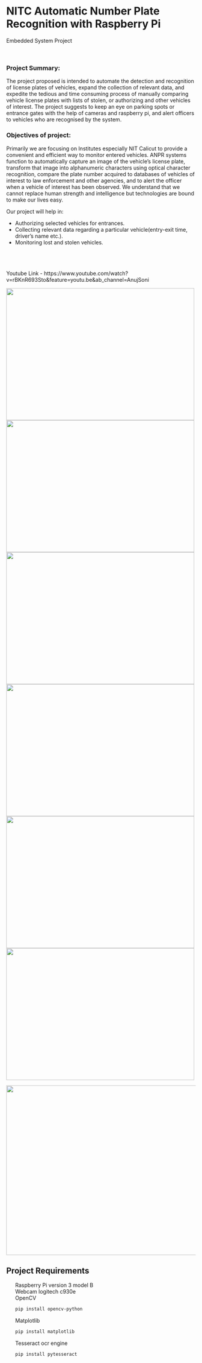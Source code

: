 <h1>NITC Automatic Number Plate Recognition with Raspberry Pi</h1>

Embedded System Project

</br>
<h3>Project Summary:</h3>
The project proposed is intended to automate the detection and recognition of license plates of vehicles, expand the collection of relevant data, and expedite the tedious and time consuming process of manually comparing vehicle license plates with lists of stolen, or authorizing and other vehicles of interest. The project suggests to keep an eye on parking spots or entrance gates with the help of cameras and raspberry pi, and alert officers to vehicles who are recognised by the system. 

<h3>Objectives of project:</h3>
Primarily we are focusing on Institutes especially NIT Calicut to provide a convenient and efficient way to monitor entered vehicles. ANPR systems function to automatically capture an image of the vehicle’s license plate, transform that image into alphanumeric characters using optical character recognition, compare the plate number acquired to databases of vehicles of interest to law enforcement and other agencies, and to alert the officer when a vehicle of interest has been observed. We understand that we cannot replace human strength and intelligence but technologies are bound to make our lives easy.

Our project will help in:
<ul>
<li>Authorizing selected vehicles for entrances.</li>
<li>Collecting relevant data regarding a particular vehicle(entry-exit time, driver’s name etc.).</li>
<li>Monitoring lost and stolen vehicles.</li>
</ul>

</br>
</br>
</br>
Youtube Link - https://www.youtube.com/watch?v=rBKnR693Sto&feature=youtu.be&ab_channel=AnujSoni
</br>
<p>
<img src="https://github.com/sonianuj287/Automatic-Number-Plate-Recognition-with-Raspberry-Pi/blob/master/Documents/ImageReg.jpg" width="500" height="350">
<img src="https://github.com/sonianuj287/Automatic-Number-Plate-Recognition-with-Raspberry-Pi/blob/master/Documents/ImageNReg.jpg" width="500" height="350">
<img src="https://github.com/sonianuj287/Automatic-Number-Plate-Recognition-with-Raspberry-Pi/blob/master/Documents/VideoReg.jpg" width="500" height="350">
<img src="https://github.com/sonianuj287/Automatic-Number-Plate-Recognition-with-Raspberry-Pi/blob/master/Documents/VideoNReg.jpg" width="500" height="350">
<img src="https://github.com/sonianuj287/Automatic-Number-Plate-Recognition-with-Raspberry-Pi/blob/master/Documents/CameraModule.jpeg" width="500" height="350">
<img src="https://github.com/sonianuj287/Automatic-Number-Plate-Recognition-with-Raspberry-Pi/blob/master/Documents/RaspberryPi.jpeg" width="500" height="350">
<p align="center">
<img src="https://github.com/sonianuj287/Automatic-Number-Plate-Recognition-with-Raspberry-Pi/blob/master/Documents/setup.jpeg" width="700" height="450" align="center">
</p>
</p>

## Project Requirements

<ul style="list-style-type:none;">
  <li>Raspberry Pi version 3 model B</li>
  
  <li>Webcam logitech c930e</li>
  
  <li>OpenCV</li>
  
  ```bash
pip install opencv-python
```
  <li>Matplotlib</li>
  
  ```bash
pip install matplotlib
```
  <li>Tesseract ocr engine</li>
  
  ```bash
pip install pytesseract
```
</ul>
